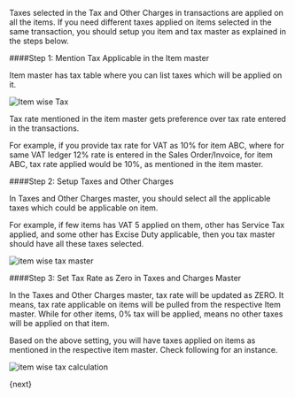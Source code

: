 
Taxes selected in the Tax and Other Charges in transactions are applied on all the items. If you need different taxes applied on items selected in the same transaction, you should setup you item and tax master as explained in the steps below.

####Step 1: Mention Tax Applicable in the Item master

Item master has tax table where you can list taxes which will be applied on it.

![Item wise Tax](/assets/manual_erpnext_com/old_images/erpnext/item-wise-tax.png)

Tax rate mentioned in the item master gets preference over tax rate entered in the transactions. 

For example, if you provide tax rate for VAT as 10% for item ABC, where for same VAT ledger 12% rate is entered in the Sales Order/Invoice, for item ABC, tax rate applied would be 10%, as mentioned in the item master.

####Step 2: Setup Taxes and Other Charges

In Taxes and Other Charges master, you should select all the applicable taxes which could be applicable on item.

For example, if few items has VAT 5 applied on them, other has Service Tax applied, and some other has Excise Duty applicable, then you tax master should have all these taxes selected.

![item wise tax master](/assets/manual_erpnext_com/old_images/erpnext/item-wise-tax-master.png)

####Step 3: Set Tax Rate as Zero in Taxes and Charges Master

In the Taxes and Other Charges master, tax rate will be updated as ZERO. It means, tax rate applicable on items will be pulled from the respective Item master. While for other items, 0% tax will be applied, means no other taxes will be applied on that item.

Based on the above setting, you will have taxes applied on items as mentioned in the respective item master. Check following for an instance.

![item wise tax calculation](/assets/manual_erpnext_com/old_images/erpnext/item-wise-tax-calc.png)

{next}
